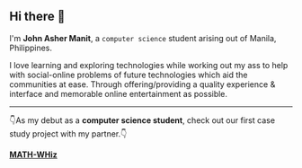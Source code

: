 ## Hi there 👋

I'm **John Asher Manit**, a `computer science` student arising out of  Manila, Philippines.

I love learning and exploring technologies while working out my ass to help with social-online problems of future technologies which aid the communities at ease. Through offering/providing a quality experience & interface and memorable online entertainment as possible.

---
👇As my debut as a **computer science student**, check out our first case study project with my partner.👇

  [**MATH-WHiz**](https://github.com/99lash/Math-WHiz)
<!--
**99lash/99lash** is a ✨ _special_ ✨ repository because its `README.md` (this file) appears on your GitHub profile.

Here are some ideas to get you started:

- 🔭 I’m currently working on ...
- 🌱 I’m currently learning ...
- 👯 I’m looking to collaborate on ...
- 🤔 I’m looking for help with ...
- 💬 Ask me about ...
- 📫 How to reach me: ...
- 😄 Pronouns: ...
- ⚡ Fun fact: ...
-->
